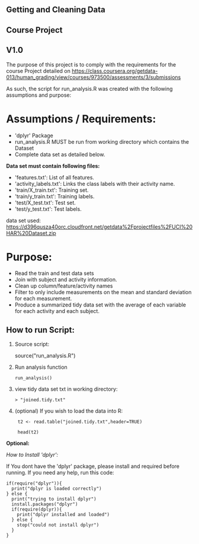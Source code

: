 Getting and Cleaning Data
----
Course Project
----
V1.0
----

The purpose of this project is to comply with the requirements for the course Project detailed on https://class.coursera.org/getdata-013/human_grading/view/courses/973500/assessments/3/submissions

As such, the script for run_analysis.R was created with the following assumptions and purpose:

**Assumptions / Requirements:**
=======


 - 'dplyr' Package
 - run_analysis.R MUST be run from working directory which contains the
   Dataset
 - Complete data set as detailed below.

**Data set must contain following files:**

 - 'features.txt': List of all features.
 - 'activity_labels.txt': Links the class labels with their activity name.
 - 'train/X_train.txt': Training set.
 - 'train/y_train.txt': Training labels.
 - 'test/X_test.txt': Test set.
 - 'test/y_test.txt': Test labels.

 data set used: https://d396qusza40orc.cloudfront.net/getdata%2Fprojectfiles%2FUCI%20HAR%20Dataset.zip 
 
**Purpose:** 
=======

 - Read the train and test data sets
 - Join with subject and activity information. 
 - Clean up column/feature/activity names
 - Filter to only include measurements on the mean and standard deviation for each measurement.
 - Produce a summarized tidy data set with the average of each variable for each activity and each subject.


How to run Script:
-------

 1.  Source script: 

        source("run_analysis.R")

 2. Run analysis function

        run_analysis()

 3. view tidy data set txt in working directory:

        > "joined.tidy.txt"

4. (optional) If you wish to load the data into R:

        t2 <- read.table("joined.tidy.txt",header=TRUE)

        head(t2)



**Optional:**

*How to Install 'dplyr':*

If You dont have the 'dplyr' package, please install and required before running. If you need any help, run this code:

    if(require("dplyr")){
      print("dplyr is loaded correctly")
    } else {
      print("trying to install dplyr")
      install.packages("dplyr")
      if(require(dplyr)){
        print("dplyr installed and loaded")
      } else {
        stop("could not install dplyr")
      }
    }